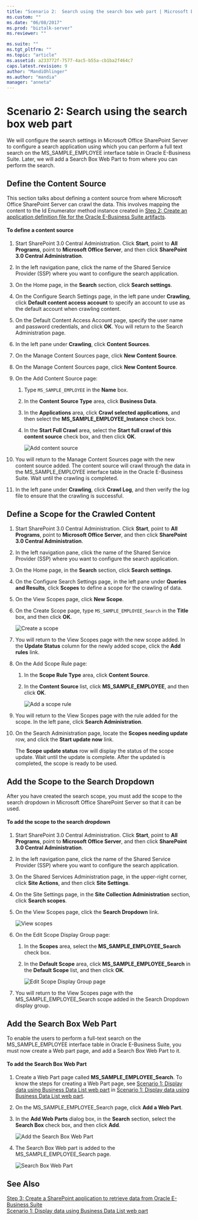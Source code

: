 ```yaml
---
title: "Scenario 2:  Search using the search box web part | Microsoft Docs"
ms.custom: ""
ms.date: "06/08/2017"
ms.prod: "biztalk-server"
ms.reviewer: ""

ms.suite: ""
ms.tgt_pltfrm: ""
ms.topic: "article"
ms.assetid: a233772f-7577-4ac5-b55a-cb1ba2f464c7
caps.latest.revision: 9
author: "MandiOhlinger"
ms.author: "mandia"
manager: "anneta"
---
```

# Scenario 2:  Search using the search box web part
We will configure the search settings in Microsoft Office SharePoint Server to configure a search application using which you can perform a full text search on the MS_SAMPLE_EMPLOYEE interface table in Oracle E-Business Suite. Later, we will add a Search Box Web Part to from where you can perform the search.  
  
 
  
##  <a name="Define"></a> Define the Content Source  
 This section talks about defining a content source from where Microsoft Office SharePoint Server can crawl the data. This involves mapping the content to the Id Enumerator method instance created in [Step 2: Create an application definition file for the Oracle E-Business Suite artifacts](../../adapters-and-accelerators/adapter-oracle-ebs/step-2-create-an-application-definition-file-for-the-oracle-ebs-artifacts.md).  
  
#### To define a content source  
  
1.  Start SharePoint 3.0 Central Administration. Click **Start**, point to **All Programs**, point to **Microsoft Office Server**, and then click **SharePoint 3.0 Central Administration**.  
  
2.  In the left navigation pane, click the name of the Shared Service Provider (SSP) where you want to configure the search application.  
  
3.  On the Home page, in the **Search** section, click **Search settings**.  
  
4.  On the Configure Search Settings page, in the left pane under **Crawling**, click **Default content access account** to specify an account to use as the default account when crawling content.  
  
5.  On the Default Content Access Account page, specify the user name and password credentials, and click **OK**. You will return to the Search Administration page.  
  
6.  In the left pane under **Crawling**, click **Content Sources**.  
  
7.  On the Manage Content Sources page, click **New Content Source**.  
  
8.  On the Manage Content Sources page, click **New Content Source**.  
  
9. On the Add Content Source page:  
  
    1.  Type `MS_SAMPLE_EMPLOYEE` in the **Name** box.  
  
    2.  In the **Content Source Type** area, click **Business Data**.  
  
    3.  In the **Applications** area, click **Crawl selected applications**, and then select the **MS_SAMPLE_EMPLOYEE_Instance** check box.  
  
    4.  In the **Start Full Crawl** area, select the **Start full crawl of this content source** check box, and then click **OK**.  
  
         ![Add content source](../../adapters-and-accelerators/adapter-oracle-ebs/media/27-add-content-source.gif "27_Add_Content_Source")  
  
10. You will return to the Manage Content Sources page with the new content source added. The content source will crawl through the data in the MS_SAMPLE_EMPLOYEE interface table in the Oracle E-Business Suite. Wait until the crawling is completed.  
  
11. In the left pane under **Crawling**, click **Crawl Log**, and then verify the log file to ensure that the crawling is successful.  
  
##  <a name="Scope"></a> Define a Scope for the Crawled Content  
  
1. Start SharePoint 3.0 Central Administration. Click **Start**, point to **All Programs**, point to **Microsoft Office Server**, and then click **SharePoint 3.0 Central Administration**.  
  
2. In the left navigation pane, click the name of the Shared Service Provider (SSP) where you want to configure the search application.  
  
3. On the Home page, in the **Search** section, click **Search settings**.  
  
4. On the Configure Search Settings page, in the left pane under **Queries and Results**, click **Scopes** to define a scope for the crawling of data.  
  
5. On the View Scopes page, click **New Scope**.  
  
6. On the Create Scope page, type `MS_SAMPLE_EMPLOYEE_Search` in the **Title** box, and then click **OK**.  
  
    ![Create a scope](../../adapters-and-accelerators/adapter-oracle-ebs/media/28-create-scope.gif "28_Create_Scope")  
  
7. You will return to the View Scopes page with the new scope added. In the **Update Status** column for the newly added scope, click the **Add rules** link.  
  
8. On the Add Scope Rule page:  
  
   1.  In the **Scope Rule Type** area, click **Content Source**.  
  
   2.  In the **Content Source** list, click **MS_SAMPLE_EMPLOYEE**, and then click **OK**.  
  
        ![Add a scope rule](../../adapters-and-accelerators/adapter-oracle-ebs/media/29-add-scope-rule.gif "29_Add_Scope_Rule")  
  
9. You will return to the View Scopes page with the rule added for the scope. In the left pane, click **Search Administration**.  
  
10. On the Search Administration page, locate the **Scopes needing update** row, and click the **Start update now** link.  
  
    The **Scope update status** row will display the status of the scope update. Wait until the update is complete. After the updated is completed, the scope is ready to be used.  
  
##  <a name="AddScope"></a> Add the Scope to the Search Dropdown  
 After you have created the search scope, you must add the scope to the search dropdown in Microsoft Office SharePoint Server so that it can be used.  
  
#### To add the scope to the search dropdown  
  
1.  Start SharePoint 3.0 Central Administration. Click **Start**, point to **All Programs**, point to **Microsoft Office Server**, and then click **SharePoint 3.0 Central Administration**.  
  
2.  In the left navigation pane, click the name of the Shared Service Provider (SSP) where you want to configure the search application.  
  
3.  On the Shared Services Administration page, in the upper-right corner, click **Site Actions**, and then click **Site Settings**.  
  
4.  On the Site Settings page, in the **Site Collection Administration** section, click **Search scopes**.  
  
5.  On the View Scopes page, click the **Search Dropdown** link.  
  
     ![View scopes](../../adapters-and-accelerators/adapter-oracle-ebs/media/30-view-scope.gif "30_View_Scope")  
  
6.  On the Edit Scope Display Group page:  
  
    1.  In the **Scopes** area, select the **MS_SAMPLE_EMPLOYEE_Search** check box.  
  
    2.  In the **Default Scope** area, click **MS_SAMPLE_EMPLOYEE_Search** in the **Default Scope** list, and then click **OK**.  
  
         ![Edit Scope Display Group page](../../adapters-and-accelerators/adapter-oracle-ebs/media/31-edit-scope-display-group.gif "31_Edit_Scope_Display_Group")  
  
7.  You will return to the View Scopes page with the MS_SAMPLE_EMPLOYEE_Search scope added in the Search Dropdown display group.  
  
##  <a name="SearchWebPart"></a> Add the Search Box Web Part  
 To enable the users to perform a full-text search on the MS_SAMPLE_EMPLOYEE interface table in Oracle E-Business Suite, you must now create a Web part page, and add a Search Box Web Part to it.  
  
#### To add the Search Box Web Part  
  
1.  Create a Web Part page called **MS_SAMPLE_EMPLOYEE_Search**. To know the steps for creating a Web Part page, see [Scenario 1: Display data using Business Data List web part](../../adapters-and-accelerators/adapter-oracle-ebs/scenario-1-display-data-using-business-data-list-web-part.md) in [Scenario 1: Display data using Business Data List web part](../../adapters-and-accelerators/adapter-oracle-ebs/scenario-1-display-data-using-business-data-list-web-part.md).  
  
2.  On the MS_SAMPLE_EMPLOYEE_Search page, click **Add a Web Part**.  
  
3.  In the **Add Web Parts** dialog box, in the **Search** section, select the **Search Box** check box, and then click **Add**.  
  
     ![Add the Search Box Web Part](../../adapters-and-accelerators/adapter-oracle-ebs/media/32-search-web-part.gif "32_Search_Web_Part")  
  
4.  The Search Box Web part is added to the MS_SAMPLE_EMPLOYEE_Search page.  
  
     ![Search Box Web Part](../../adapters-and-accelerators/adapter-oracle-ebs/media/33-search-web-part-final.gif "33_Search_Web_Part_Final")  
  
## See Also  
 [Step 3: Create a SharePoint application to retrieve data from Oracle E-Business Suite](../../adapters-and-accelerators/adapter-oracle-ebs/step-3-create-a-sharepoint-application-to-retrieve-data-from-oracle-ebs.md)  
 [Scenario 1: Display data using Business Data List web part](../../adapters-and-accelerators/adapter-oracle-ebs/scenario-1-display-data-using-business-data-list-web-part.md)